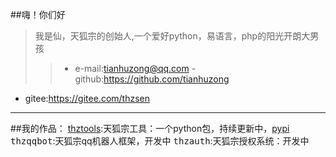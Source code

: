 ##嗨！你们好

>我是仙，天狐宗的创始人,一个爱好python，易语言，php的阳光开朗大男孩
>> - e-mail:tianhuzong@qq.com
   -github:https://github.com/tianhuzong
   - gitee:https://gitee.com/thzsen
- - -
##我的作品：
[thztools](https://github.com/tianhuzong/thztools):天狐宗工具：一个python包，持续更新中，[pypi](https://pypi.org/project/thztools/)
<kbd>thzqqbot</kbd>:天狐宗qq机器人框架，开发中
<kbd>thzauth</kbd>:天狐宗授权系统：开发中
